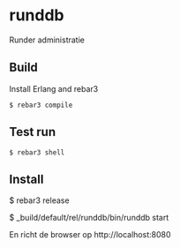 runddb
=====

Runder administratie


Build
-----
Install Erlang and rebar3

    $ rebar3 compile


Test run
-----
    $ rebar3 shell

Install
----
   $ rebar3 release

   $ _build/default/rel/runddb/bin/runddb start

En richt de browser op http://localhost:8080



